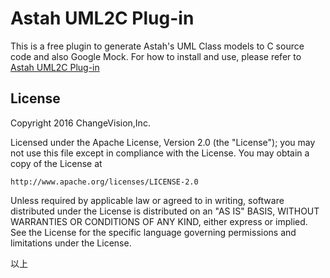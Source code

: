 # Astah UML2C Plug-in

This is a free plugin to generate Astah's UML Class models to C source code and also Google Mock.
For how to install and use, please refer to [Astah UML2C Plug-in](http://astah.net/features/uml2c-plugin)

## License
Copyright 2016 ChangeVision,Inc.

Licensed under the Apache License, Version 2.0 (the "License");
you may not use this file except in compliance with the License.
You may obtain a copy of the License at

    http://www.apache.org/licenses/LICENSE-2.0

Unless required by applicable law or agreed to in writing, software
distributed under the License is distributed on an "AS IS" BASIS,
WITHOUT WARRANTIES OR CONDITIONS OF ANY KIND, either express or implied.
See the License for the specific language governing permissions and
limitations under the License.

以上